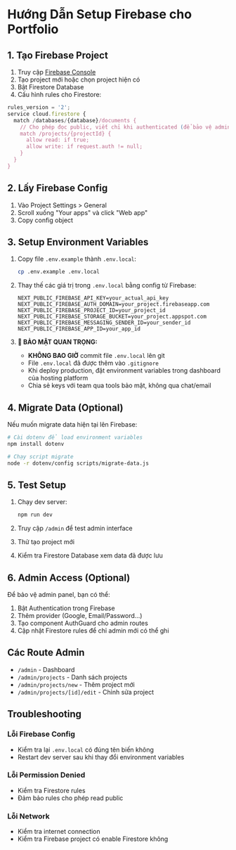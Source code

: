 # Hướng Dẫn Setup Firebase cho Portfolio

## 1. Tạo Firebase Project

1. Truy cập [Firebase Console](https://console.firebase.google.com/)
2. Tạo project mới hoặc chọn project hiện có
3. Bật Firestore Database
4. Cấu hình rules cho Firestore:

```javascript
rules_version = '2';
service cloud.firestore {
  match /databases/{database}/documents {
    // Cho phép đọc public, viết chỉ khi authenticated (để bảo vệ admin)
    match /projects/{projectId} {
      allow read: if true;
      allow write: if request.auth != null;
    }
  }
}
```

## 2. Lấy Firebase Config

1. Vào Project Settings > General
2. Scroll xuống "Your apps" và click "Web app"
3. Copy config object

## 3. Setup Environment Variables

1. Copy file `.env.example` thành `.env.local`:
   ```bash
   cp .env.example .env.local
   ```

2. Thay thế các giá trị trong `.env.local` bằng config từ Firebase:
   ```
   NEXT_PUBLIC_FIREBASE_API_KEY=your_actual_api_key
   NEXT_PUBLIC_FIREBASE_AUTH_DOMAIN=your_project.firebaseapp.com
   NEXT_PUBLIC_FIREBASE_PROJECT_ID=your_project_id
   NEXT_PUBLIC_FIREBASE_STORAGE_BUCKET=your_project.appspot.com
   NEXT_PUBLIC_FIREBASE_MESSAGING_SENDER_ID=your_sender_id
   NEXT_PUBLIC_FIREBASE_APP_ID=your_app_id
   ```

3. **🔐 BẢO MẬT QUAN TRỌNG:**
   - **KHÔNG BAO GIỜ** commit file `.env.local` lên git
   - File `.env.local` đã được thêm vào `.gitignore`
   - Khi deploy production, đặt environment variables trong dashboard của hosting platform
   - Chia sẻ keys với team qua tools bảo mật, không qua chat/email

## 4. Migrate Data (Optional)

Nếu muốn migrate data hiện tại lên Firebase:

```bash
# Cài dotenv để load environment variables
npm install dotenv

# Chạy script migrate
node -r dotenv/config scripts/migrate-data.js
```

## 5. Test Setup

1. Chạy dev server:
   ```bash
   npm run dev
   ```

2. Truy cập `/admin` để test admin interface
3. Thử tạo project mới
4. Kiểm tra Firestore Database xem data đã được lưu

## 6. Admin Access (Optional)

Để bảo vệ admin panel, bạn có thể:

1. Bật Authentication trong Firebase
2. Thêm provider (Google, Email/Password...)
3. Tạo component AuthGuard cho admin routes
4. Cập nhật Firestore rules để chỉ admin mới có thể ghi

## Các Route Admin

- `/admin` - Dashboard
- `/admin/projects` - Danh sách projects
- `/admin/projects/new` - Thêm project mới
- `/admin/projects/[id]/edit` - Chỉnh sửa project

## Troubleshooting

### Lỗi Firebase Config
- Kiểm tra lại `.env.local` có đúng tên biến không
- Restart dev server sau khi thay đổi environment variables

### Lỗi Permission Denied
- Kiểm tra Firestore rules
- Đảm bảo rules cho phép read public

### Lỗi Network
- Kiểm tra internet connection
- Kiểm tra Firebase project có enable Firestore không 